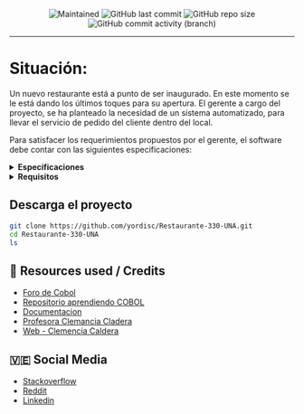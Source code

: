 <p align="center">
 
[//]: <> (site para ícones: https://shields.io/ )
 
<img alt="Maintained" src="https://img.shields.io/badge/Maintained%3F-Yes-green">
<img alt="GitHub last commit" src="https://img.shields.io/github/last-commit/yordisc/Restaurante-330-UNA">
<img alt="GitHub repo size" src="https://img.shields.io/github/repo-size/yordisc/Restaurante-330-UNA">
<img alt="GitHub commit activity (branch)" src="https://img.shields.io/github/commit-activity/y/yordisc/Restaurante-330-UNA">

<hr>

# Situación:
Un nuevo restaurante está a punto de ser inaugurado. En este momento se le está dando los últimos toques para su apertura. El gerente a cargo del proyecto, se ha planteado la necesidad de un sistema automatizado, para llevar el servicio de pedido del cliente dentro del local.

Para satisfacer los requerimientos propuestos por el gerente, el software debe contar con las siguientes especificaciones:

<details>
<summary><b>Especificaciones</b></summary>

### Carta del restaurante: 
Datos correspondientes a los diferentes tipos de platillos:
- Código
- Desayunos
- Entradas
- Ensaladas
- Contornos
- Carnes
- Pescados y Mariscos
- Bebidas

### Platillos por tipos: 
Datos sobre cada plato por tipo
- Código del platillo
- Descripción del platillo

### Meseros: Datos sobre los meseros que atienden.
- Nombre y Apellido
- Cédula

### Mesas numeradas: Datos sobre las mesas
- No. Mesa
- Mesero Asignado
- Cantidad de Mesas

### Pedidos: Datos de los pedidos realizados durante el día.
- Nº de pedido pre impreso en talonario
- Nº de mesa
- Nº de cédula del mesero
- Descripción del pedido
- Cantidad
- Precio Unitario
- Tipo de pago
- Importe
- Propina
- Enviado (s/n)

### El programa debe permitir realizar lo siguiente:
Registro y modificación de datos de:
- Meseros
- Pedidos
- Platillos
- Mesas

### Las siguientes consultas:
- Platillos disponibles
- Pedidos realizados por fecha
- Meseros con pedidos por Nº de Pedido
- Meseros ausentes

## ESPECIFICACIONES GENERALES PARA LA IMPLEMENTACIÓN:
El programa a realizar debe presentar un Menú con las opciones, descritas a continuación.

### 1) Carta del restaurante: 
Esta opción permite ingresar o modificar los datos de los tipos de platillos que se encuentran en la carta. La clave es el código asignado por tipo.

### 2) Platillos por tipos:
Esta opción permite ingresar o modificar los datos de los diferentes platillos que conforman los tipos. La clave de acceso de cada platillo es el código asignado.

### 3) Registro de Meseros:
Esta opción permite ingresar o modificar los datos de los meseros. La clave de acceso será la cédula de cada mesero.

### 4) Registro de Mesas numeradas:
Esta opción permite ingresar o modificar los datos de las mesas que conforman el comedor. Su clave será el Nº de mesa.

### 5) Registro de Pedidos:
Esta opción permite ingresar, modificar o eliminar un pedido. Su clave será el No. de pedido.

### Consultas: El programa permitirá realizar las siguientes consultas:
- Platillos por tipos.
- Meseros ausentes o retirados por fecha
- Mesas atendidas por mesero y fecha
- Pedidos enviados y/o anulados por fecha
- Importe por pedidos y total por fecha

## Para la implementación se deberán diseñar los archivos para almacenar los datos de:
- CARTA DEL RESTAURANTE
- PLATILLOS POR TIPOS
- MESEROS
- MESAS
- PEDIDOS
</details>

<details>
<summary><b>Requisitos</b></summary>

El programa deberá controlar la integridad de los datos, realizando validaciones como:

- No permitirá registrar el mismo pedido por dos meseros
diferentes.
- No permitirá que una mesa sea atendida por un mesero diferente al asignado. Sin embargo, en caso de su ausencia deberá la gerencia tener la opción de reasignar la mesa. (Validación especial).

De acuerdo a las especificaciones dadas, aplique los conocimientos sobre la organización de archivos y elabore un programa en COBOL que satisfaga los requerimientos planteados y a su vez entregue un informe que contenga lo siguiente:

* Algoritmo del programa en pseudolenguaje Listado documentado del programa (FUENTE): en el encabezado de cada procedimiento, función o sección debe incluir un breve comentario del proceso que se realiza.
* Definición de las estructuras de datos utilizadas.
* Listado de los reportes (código fuente y salida de cada reporte).
</details>

## Descarga el proyecto
```bash
git clone https://github.com/yordisc/Restaurante-330-UNA.git
cd Restaurante-330-UNA
ls
```

## :100: Resources used / Credits 
* [Foro de Cobol](cobolforo.es/)
* [Repositorio aprendiendo COBOL](https://github.com/HiroNakamura/aprendiendo-cobol/tree/master/temario)
* [Documentacion](https://devdocs.io/gnu_cobol/)
* [Profesora Clemancia Cladera](mailto:clemenciacaldera@gmail.com)
* [Web - Clemencia Caldera](https://asesoria-unidad-de-computacion.blogspot.com/)


## :venezuela: Social Media 
* [Stackoverflow](https://stackoverflow.com/users/19875787/yordisc)
* [Reddit](https://www.reddit.com/user/yordiscujar)
* [Linkedin](https://www.linkedin.com/in/yordiscujar/)
